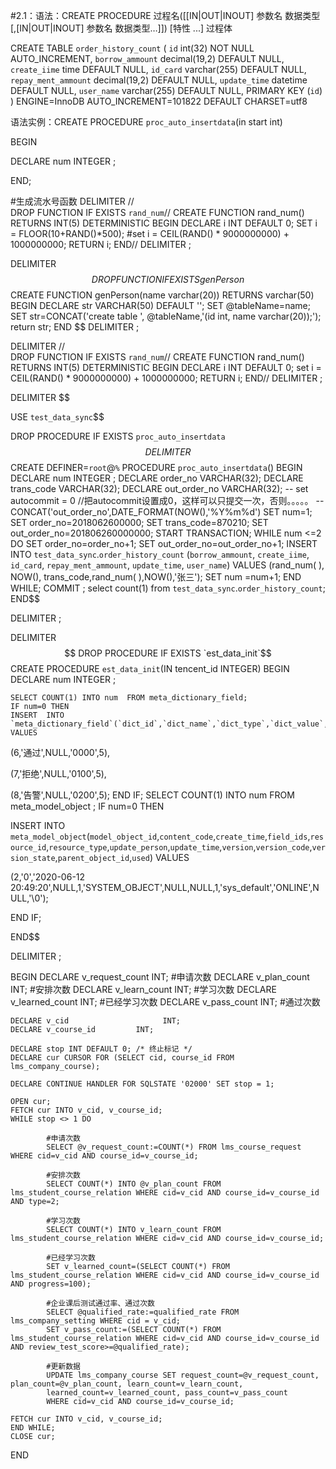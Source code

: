 #2.1：语法：CREATE PROCEDURE  过程名([[IN|OUT|INOUT] 参数名 数据类型[,[IN|OUT|INOUT] 参数名 数据类型…]]) [特性 ...] 过程体

 
 CREATE TABLE `order_history_count` (
   `id` int(32) NOT NULL AUTO_INCREMENT,
   `borrow_ammount` decimal(19,2) DEFAULT NULL,
   `create_iime` time DEFAULT NULL,
   `id_card` varchar(255) DEFAULT NULL,
   `repay_ment_ammount` decimal(19,2) DEFAULT NULL,
   `update_time` datetime DEFAULT NULL,
   `user_name` varchar(255) DEFAULT NULL,
   PRIMARY KEY (`id`)
 ) ENGINE=InnoDB AUTO_INCREMENT=101822 DEFAULT CHARSET=utf8
 
 
 
 

语法实例：CREATE PROCEDURE `proc_auto_insertdata`(in start int)

BEGIN

DECLARE num INTEGER ;

END;





#生成流水号函数
DELIMITER //  
DROP FUNCTION IF EXISTS `rand_num`//
CREATE FUNCTION rand_num()
RETURNS INT(5)
DETERMINISTIC 
BEGIN
 DECLARE i INT DEFAULT 0;
 SET i = FLOOR(10+RAND()*500);
    #set i = CEIL(RAND() * 9000000000) + 1000000000;
RETURN i;
END//
DELIMITER ;

DELIMITER $$
DROP FUNCTION IF EXISTS genPerson$$
CREATE FUNCTION genPerson(name varchar(20)) RETURNS varchar(50)
BEGIN
  DECLARE str VARCHAR(50) DEFAULT '';
  SET @tableName=name;
  SET str=CONCAT('create table ', @tableName,'(id int, name varchar(20));');
  return str;
END $$
DELIMITER ;


DELIMITER //  
DROP FUNCTION IF EXISTS `rand_num`//
CREATE FUNCTION rand_num()
RETURNS INT(5)
DETERMINISTIC 
BEGIN
 DECLARE i INT DEFAULT 0;
    set i = CEIL(RAND() * 9000000000) + 1000000000;
RETURN i;
END//
DELIMITER ;


DELIMITER $$

USE `test_data_sync`$$

DROP PROCEDURE IF EXISTS `proc_auto_insertdata`$$
DELIMITER $$
CREATE DEFINER=`root`@`%` PROCEDURE `proc_auto_insertdata`()
BEGIN
    DECLARE num INTEGER ;
    DECLARE order_no  VARCHAR(32);
    DECLARE trans_code  VARCHAR(32);
    DECLARE out_order_no  VARCHAR(32);
-- set autocommit = 0  //把autocommit设置成0，这样可以只提交一次，否则。。。。。
--  CONCAT('out_order_no',DATE_FORMAT(NOW(),'%Y%m%d')
    SET num=1;
    SET order_no=2018062600000;
    SET trans_code=870210;
    SET out_order_no=201806260000000;
    START TRANSACTION;
    WHILE num <=2 DO
        SET order_no=order_no+1;
        SET out_order_no=out_order_no+1;
        INSERT INTO `test_data_sync`.`order_history_count` (`borrow_ammount`, `create_iime`, `id_card`, `repay_ment_ammount`, `update_time`, `user_name`) 
        VALUES (rand_num( ), NOW(), trans_code,rand_num( ),NOW(),'张三');
        SET num =num+1;
    END WHILE;
    COMMIT ;
    select count(1) from `test_data_sync`.`order_history_count`;
END$$

DELIMITER ;





DELIMITER $$
DROP PROCEDURE IF EXISTS `est_data_init`$$
CREATE  PROCEDURE `est_data_init`(IN tencent_id INTEGER)
BEGIN
    DECLARE num INTEGER ;
   
    SELECT COUNT(1) INTO num  FROM meta_dictionary_field;
    IF num=0 THEN
    INSERT  INTO `meta_dictionary_field`(`dict_id`,`dict_name`,`dict_type`,`dict_value`,`field_id`) VALUES 

(6,'通过',NULL,'0000',5),

(7,'拒绝',NULL,'0100',5),

(8,'告警',NULL,'0200',5);
END IF;
    SELECT COUNT(1) INTO num  FROM meta_model_object  ;
    IF num=0 THEN
    
INSERT  INTO `meta_model_object`(`model_object_id`,`content_code`,`create_time`,`field_ids`,`resource_id`,`resource_type`,`update_person`,`update_time`,`version`,`version_code`,`version_state`,`parent_object_id`,`used`) VALUES 

(2,'0','2020-06-12 20:49:20',NULL,1,'SYSTEM_OBJECT',NULL,NULL,1,'sys_default','ONLINE',NULL,'\0');

END IF;


END$$

DELIMITER ;





BEGIN
    DECLARE v_request_count INT;    #申请次数
    DECLARE v_plan_count         INT;    #安排次数
    DECLARE v_learn_count     INT;    #学习次数
    DECLARE v_learned_count INT;    #已经学习次数
    DECLARE v_pass_count         INT;    #通过次数

    DECLARE v_cid                     INT;
    DECLARE v_course_id         INT;
    
    DECLARE stop INT DEFAULT 0; /* 终止标记 */ 
    DECLARE cur CURSOR FOR (SELECT cid, course_id FROM lms_company_course);

    DECLARE CONTINUE HANDLER FOR SQLSTATE '02000' SET stop = 1;

    OPEN cur;
    FETCH cur INTO v_cid, v_course_id;
    WHILE stop <> 1 DO
            
            #申请次数
            SELECT @v_request_count:=COUNT(*) FROM lms_course_request WHERE cid=v_cid AND course_id=v_course_id;
            
            #安排次数
            SELECT COUNT(*) INTO @v_plan_count FROM lms_student_course_relation WHERE cid=v_cid AND course_id=v_course_id AND type=2;

            #学习次数
            SELECT COUNT(*) INTO v_learn_count FROM lms_student_course_relation WHERE cid=v_cid AND course_id=v_course_id;
        
            #已经学习次数
            SET v_learned_count=(SELECT COUNT(*) FROM lms_student_course_relation WHERE cid=v_cid AND course_id=v_course_id AND progress=100);

            #企业课后测试通过率、通过次数            
            SELECT @qualified_rate:=qualified_rate FROM lms_company_setting WHERE cid = v_cid;
            SET v_pass_count:=(SELECT COUNT(*) FROM lms_student_course_relation WHERE cid=v_cid AND course_id=v_course_id AND review_test_score>=@qualified_rate);
            
            #更新数据
            UPDATE lms_company_course SET request_count=@v_request_count, plan_count=@v_plan_count, learn_count=v_learn_count,
            learned_count=v_learned_count, pass_count=v_pass_count
            WHERE cid=v_cid AND course_id=v_course_id;

    FETCH cur INTO v_cid, v_course_id;
    END WHILE;
    CLOSE cur;
END

